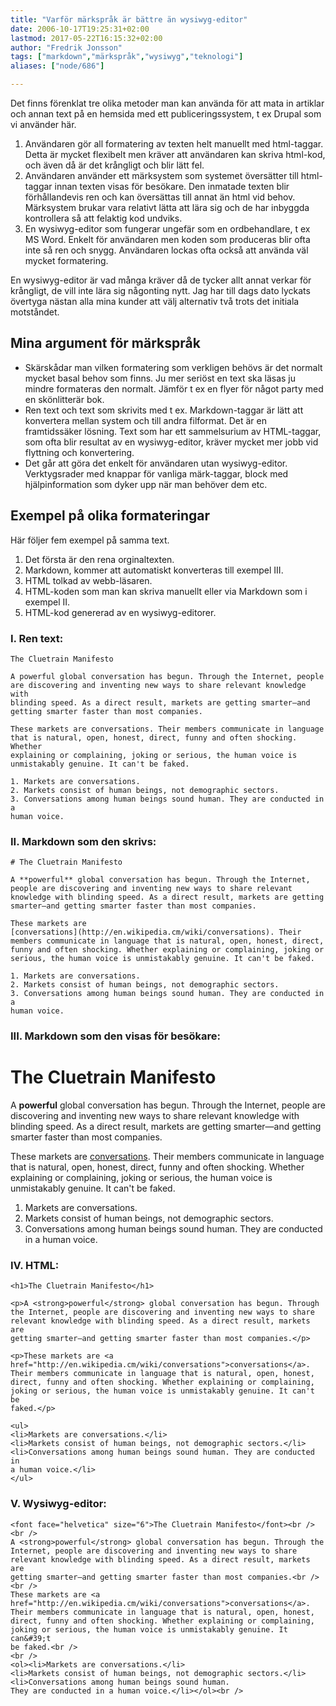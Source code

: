 ```yaml
---
title: "Varför märkspråk är bättre än wysiwyg-editor"
date: 2006-10-17T19:25:31+02:00
lastmod: 2017-05-22T16:15:32+02:00
author: "Fredrik Jonsson"
tags: ["markdown","märkspråk","wysiwyg","teknologi"]
aliases: ["node/686"]

---
```




Det finns förenklat tre olika metoder man kan använda för att mata in artiklar och annan text på en hemsida med ett publiceringssystem, t ex Drupal som vi använder här.

1. Användaren gör all formatering av texten helt manuellt med html-taggar. Detta är mycket flexibelt men kräver att användaren kan skriva html-kod, och även då är det krångligt och blir lätt fel.
2. Användaren använder ett märksystem som systemet översätter till html-taggar innan texten visas för besökare. Den inmatade texten blir förhållandevis ren och kan översättas till annat än html vid behov. Märksystem brukar vara relativt lätta att lära sig och de har inbyggda kontrollera så att felaktig kod undviks.
3. En wysiwyg-editor som fungerar ungefär som en ordbehandlare, t ex MS Word. Enkelt för användaren men koden som produceras blir ofta inte så ren och snygg. Användaren lockas ofta också att använda väl mycket formatering.

En wysiwyg-editor är vad många kräver då de tycker allt annat verkar för krångligt, de vill inte lära sig någonting nytt. Jag har till dags dato lyckats övertyga nästan alla mina kunder att välj alternativ två trots det initiala motståndet.


## Mina argument för märkspråk

* Skärskådar man vilken formatering som verkligen behövs är det normalt mycket basal behov som finns. Ju mer seriöst en text ska läsas ju mindre formateras den normalt. Jämför t ex en flyer för något party med en skönlitterär bok.
* Ren text och text som skrivits med t ex. Markdown-taggar är lätt att konvertera mellan system och till andra filformat. Det är en framtidssäker lösning. Text som har ett sammelsurium av HTML-taggar, som ofta blir resultat av en wysiwyg-editor, kräver mycket mer jobb vid flyttning och konvertering.
* Det går att göra det enkelt för användaren utan wysiwyg-editor. Verktygsrader med knappar för vanliga märk-taggar, block med hjälpinformation som dyker upp när man behöver dem etc.

## Exempel på olika formateringar

Här följer fem exempel på samma text.

1. Det första är den rena orginaltexten. 
2. Markdown, kommer att automatiskt konverteras till exempel III. 
3. HTML tolkad av webb-läsaren.
4. HTML-koden som man kan skriva manuellt eller via Markdown som i exempel II.
5. HTML-kod genererad av en wysiwyg-editorer.

### I. Ren text:

    The Cluetrain Manifesto

    A powerful global conversation has begun. Through the Internet, people
    are discovering and inventing new ways to share relevant knowledge with
    blinding speed. As a direct result, markets are getting smarter—and
    getting smarter faster than most companies.

    These markets are conversations. Their members communicate in language
    that is natural, open, honest, direct, funny and often shocking. Whether
    explaining or complaining, joking or serious, the human voice is
    unmistakably genuine. It can't be faked.

    1. Markets are conversations.
    2. Markets consist of human beings, not demographic sectors.
    3. Conversations among human beings sound human. They are conducted in a
    human voice.


### II. Markdown som den skrivs:

    # The Cluetrain Manifesto

    A **powerful** global conversation has begun. Through the Internet,
    people are discovering and inventing new ways to share relevant
    knowledge with blinding speed. As a direct result, markets are getting
    smarter—and getting smarter faster than most companies.

    These markets are
    [conversations](http://en.wikipedia.cm/wiki/conversations). Their
    members communicate in language that is natural, open, honest, direct,
    funny and often shocking. Whether explaining or complaining, joking or
    serious, the human voice is unmistakably genuine. It can't be faked.

    1. Markets are conversations.
    2. Markets consist of human beings, not demographic sectors.
    3. Conversations among human beings sound human. They are conducted in a
    human voice.

### III. Markdown som den visas för besökare:

# The Cluetrain Manifesto

A **powerful** global conversation has begun. Through the Internet, people are discovering and inventing new ways to share relevant knowledge with blinding speed. As a direct result, markets are getting smarter—and getting smarter faster than most companies.

These markets are [conversations](http://en.wikipedia.cm/wiki/conversations). Their members communicate in language that is natural, open, honest, direct, funny and often shocking. Whether explaining or complaining, joking or serious, the human voice is unmistakably genuine. It can't be faked.

1. Markets are conversations.
2. Markets consist of human beings, not demographic sectors.
3. Conversations among human beings sound human. They are conducted in a human voice.


### IV. HTML:

    <h1>The Cluetrain Manifesto</h1>

    <p>A <strong>powerful</strong> global conversation has begun. Through
    the Internet, people are discovering and inventing new ways to share
    relevant knowledge with blinding speed. As a direct result, markets are
    getting smarter—and getting smarter faster than most companies.</p>

    <p>These markets are <a
    href="http://en.wikipedia.cm/wiki/conversations">conversations</a>.
    Their members communicate in language that is natural, open, honest,
    direct, funny and often shocking. Whether explaining or complaining,
    joking or serious, the human voice is unmistakably genuine. It can't be
    faked.</p>

    <ul>
    <li>Markets are conversations.</li>
    <li>Markets consist of human beings, not demographic sectors.</li>
    <li>Conversations among human beings sound human. They are conducted in
    a human voice.</li>
    </ul>


### V. Wysiwyg-editor:

    <font face="helvetica" size="6">The Cluetrain Manifesto</font><br />
    <br />
    A <strong>powerful</strong> global conversation has begun. Through the
    Internet, people are discovering and inventing new ways to share
    relevant knowledge with blinding speed. As a direct result, markets are
    getting smarter—and getting smarter faster than most companies.<br />
    <br />
    These markets are <a
    href="http://en.wikipedia.cm/wiki/conversations">conversations</a>.
    Their members communicate in language that is natural, open, honest,
    direct, funny and often shocking. Whether explaining or complaining,
    joking or serious, the human voice is unmistakably genuine. It can&#39;t
    be faked.<br />
    <br />
    <ol><li>Markets are conversations.</li>
    <li>Markets consist of human beings, not demographic sectors.</li>
    <li>Conversations among human beings sound human. 
    They are conducted in a human voice.</li></ol><br />



